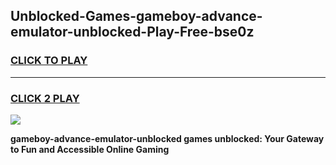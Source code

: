 
## Unblocked-Games-gameboy-advance-emulator-unblocked-Play-Free-bse0z
<h3>
<a href="https://premium76.site?title=gameboy-advance-emulator-unblocked&ref=18A">CLICK TO PLAY</a></h3>
<hr>

<h3>
<a href="https://premium76.site?title=gameboy-advance-emulator-unblocked&ref=18A">CLICK 2 PLAY</a>
  
</h3>

<a href="https://premium76.site?title=gameboy-advance-emulator-unblocked&ref=18A"><img src="https://clearcache.store/games.png"></a>


**gameboy-advance-emulator-unblocked games unblocked: Your Gateway to Fun and Accessible Online Gaming**
